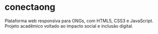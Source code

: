 # conectaong
Plataforma web responsiva para ONGs, com HTML5, CSS3 e JavaScript. Projeto acadêmico voltado ao impacto social e inclusão digital.
